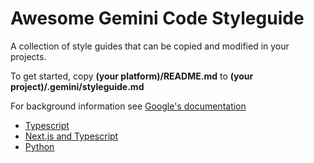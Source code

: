 # Awesome Gemini Code Styleguide

A collection of style guides that can be copied and modified in your projects.

To get started, copy **(your platform)/README.md** to **(your project)/.gemini/styleguide.md**

For background information see [Google's documentation](https://developers.google.com/gemini-code-assist/docs/customize-gemini-behavior-github#style-guide)

* [Typescript](typescript/README.md)
* [Next.js and Typescript](nextjs-typescript/README.md)
* [Python](python/README.md)